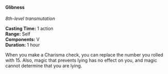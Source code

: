 #### Glibness
<!-- TODO Check and tag this spell -->
<!-- markdownlint-disable-next-line no-emphasis-as-heading -->
_8th-level transmutation_

**Casting Time:** 1 action \
**Range:** Self \
**Components:** V \
**Duration:** 1 hour

When you make a Charisma check, you can replace the number you rolled with 15.
Also, magic that prevents lying has no effect on you, and magic cannot determine that you are lying.
